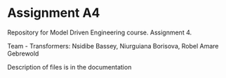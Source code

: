 # Assignment A4
Repository for Model Driven Engineering course. Assignment 4.

Team - Transformers: Nsidibe Bassey, Niurguiana Borisova, Robel Amare Gebrewold

Description of files is in the documentation

